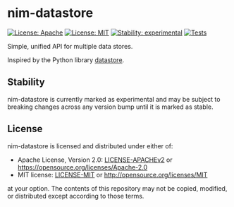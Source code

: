 # nim-datastore

[![License: Apache](https://img.shields.io/badge/License-Apache%202.0-blue.svg)](https://opensource.org/licenses/Apache-2.0)
[![License: MIT](https://img.shields.io/badge/License-MIT-blue.svg)](https://opensource.org/licenses/MIT)
[![Stability: experimental](https://img.shields.io/badge/stability-experimental-orange.svg)](#stability)
[![Tests](https://github.com/status-im/nim-datastore/actions/workflows/tests.yml/badge.svg?branch=master)](https://github.com/status-im/nim-datastore/actions/workflows/tests.yml?query=workflow%3ATests+branch%3Amaster)

Simple, unified API for multiple data stores.

Inspired by the Python library [datastore](https://github.com/datastore/datastore).

## Stability

nim-datastore is currently marked as experimental and may be subject to breaking changes across any version bump until it is marked as stable.

## License

nim-datastore is licensed and distributed under either of:

* Apache License, Version 2.0: [LICENSE-APACHEv2](LICENSE-APACHEv2) or https://opensource.org/licenses/Apache-2.0
* MIT license: [LICENSE-MIT](LICENSE-MIT) or http://opensource.org/licenses/MIT

at your option. The contents of this repository may not be copied, modified, or distributed except according to those terms.
